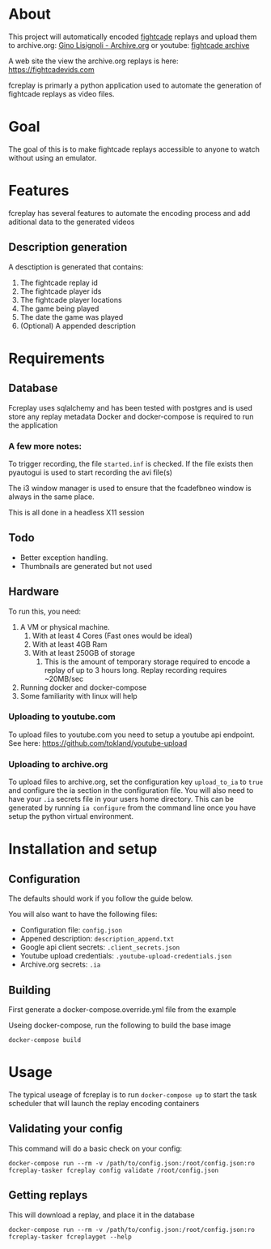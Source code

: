 # About
This project will automatically encoded [fightcade](https://www.fightcade.com/) replays and upload them to archive.org: [Gino Lisignoli - Archive.org](https://archive.org/search.php?query=creator%3A%22Gino+Lisignoli%22) or youtube: [fightcade archive](https://www.youtube.com/channel/UCrYudzO9Nceu6mVBnFN6haA)

A web site the view the archive.org replays is here: https://fightcadevids.com

fcreplay is primarly a python application used to automate the generation of fightcade replays as video files.

# Goal
The goal of this is to make fightcade replays accessible to anyone to watch without using an emulator.

# Features
fcreplay has several features to automate the encoding process and add aditional data to the generated videos

## Description generation
A desctiption is generated that contains:
1. The fightcade replay id
2. The fightcade player ids
3. The fightcade player locations
4. The game being played
5. The date the game was played
6. (Optional) A appended description

# Requirements
## Database
Fcreplay uses sqlalchemy and has been tested with postgres and is used store any replay metadata
Docker and docker-compose is required to run the application

### A few more notes:
To trigger recording, the file `started.inf` is checked. If the file exists then pyautogui is used to start recording the avi file(s)

The i3 window manager is used to ensure that the fcadefbneo window is always in the same place.

This is all done in a headless X11 session

## Todo
 - Better exception handling.
 - Thumbnails are generated but not used

## Hardware
To run this, you need:
 1. A VM or physical machine.
     1. With at least 4 Cores (Fast ones would be ideal)
     1. With at least 4GB Ram
     1. With at least 250GB of storage 
        1. This is the amount of temporary storage required to encode a replay of up to 3 hours long. Replay recording requires ~20MB/sec
 2. Running docker and docker-compose
 3. Some familiarity with linux will help

### Uploading to youtube.com
To upload files to youtube.com you need to setup a youtube api endpoint. See here: https://github.com/tokland/youtube-upload

### Uploading to archive.org
To upload files to archive.org, set the configuration key `upload_to_ia` to `true` and configure the ia section in the configuration file. You will also need to have your `.ia` secrets file in your users home directory. This can be generated by running `ia configure` from the command line once you have setup the python virtual environment.

# Installation and setup
## Configuration
The defaults should work if you follow the guide below.

You will also want to have the following files:
 - Configuration file: `config.json`
 - Appened description: `description_append.txt`
 - Google api client secrets: `.client_secrets.json`
 - Youtube upload credentials: `.youtube-upload-credentials.json`
 - Archive.org secrets: `.ia`

## Building
First generate a docker-compose.override.yml file from the example

Useing docker-compose, run the following to build the base image
```commandline
docker-compose build
```

# Usage
The typical useage of fcreplay is to run `docker-compose up` to start the task scheduler that will launch the replay encoding containers

## Validating your config
This command will do a basic check on your config:
```commandline
docker-compose run --rm -v /path/to/config.json:/root/config.json:ro fcreplay-tasker fcreplay config validate /root/config.json
```

## Getting replays
This will download a replay, and place it in the database
```commandline
docker-compose run --rm -v /path/to/config.json:/root/config.json:ro fcreplay-tasker fcreplayget --help
```